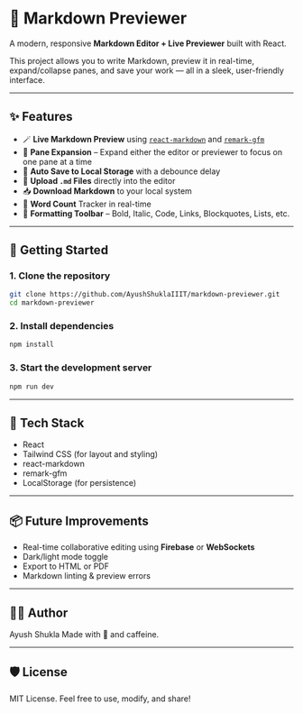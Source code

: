 # 📝 Markdown Previewer

A modern, responsive **Markdown Editor + Live Previewer** built with React.

This project allows you to write Markdown, preview it in real-time, expand/collapse panes, and save your work — all in a sleek, user-friendly interface.

---

## ✨ Features

- 🪄 **Live Markdown Preview** using [`react-markdown`](https://github.com/remarkjs/react-markdown) and [`remark-gfm`](https://github.com/remarkjs/remark-gfm)
- 🔁 **Pane Expansion** – Expand either the editor or previewer to focus on one pane at a time
- 💾 **Auto Save to Local Storage** with a debounce delay
- 📂 **Upload `.md` Files** directly into the editor
- 📥 **Download Markdown** to your local system
- 🧠 **Word Count** Tracker in real-time
- 🧰 **Formatting Toolbar** – Bold, Italic, Code, Links, Blockquotes, Lists, etc.

---

## 🚀 Getting Started

### 1. Clone the repository

```bash
git clone https://github.com/AyushShuklaIIIT/markdown-previewer.git
cd markdown-previewer
```
### 2. Install dependencies

```bash
npm install
```
### 3. Start the development server
```bash
npm run dev
```
---
## 🧪 Tech Stack
- React
- Tailwind CSS (for layout and styling)
- react-markdown
- remark-gfm
- LocalStorage (for persistence)

---

## 📦 Future Improvements
- Real-time collaborative editing using **Firebase** or **WebSockets**
- Dark/light mode toggle
- Export to HTML or PDF
- Markdown linting & preview errors

---

## 🧑‍💻 Author
Ayush Shukla
Made with 💙 and caffeine.

---
## 🛡️ License
MIT License. Feel free to use, modify, and share!
